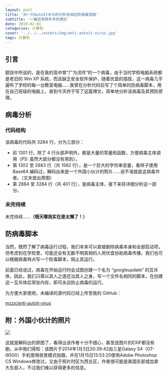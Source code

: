 ```yaml
---
layout: post
title: '对一只AutoIt木马的分析及相应防病毒措施'
subtitle: '一篇迟来两年多的博文'
date: 2019-02-01
categories: 计算机
cover: '../../../assets/img/anti-autoit-virus.jpg'
tags: 计算机
---
```


## 引言

题目中所说的，是在我的高中曾“广为流传”的一个病毒，由于当时学校电脑系统都是老旧的 Win XP 系统，而且缺乏安全软件保护，随着优盘的插拔，这一病毒几乎遍布了学校的每一台教室电脑……我曾在分析代码后写了个简单的防病毒脚本，用在自己班级的电脑上，直到今天终于写了这篇博文，简单地分析该病毒及其预防原理。

## 病毒分析

### 代码结构

该病毒的代码共 3284 行，分为三部分：

-   前 1301 行，除了 4 行头部声明外，都是大量的常量和函数，方便病毒主体调用（PS: 虽然大部分都没有用到）。
-   第 1302 至 2883 行（共 1582 行），是一个巨大的字符串变量，看样子使用 Base64 编码过，解码出来是一个外国小伙计的照片……说不准就是这病毒作者。（文末放出原图）
-   第 2884 至 3284 行（共 401 行），是病毒主体，接下来将详细分析这一部分。

### 未完待续

未完待续……**（哦天哪我实在是太懒了！）**

## 防病毒脚本

当然，既然了解了病毒运行过程，我们本来可以直接删除病毒本身和全部启动项，但考虑到在学校里，可能还会有无数不明真相的人用优盘协助病毒传播，我们也可以根据病毒特点写一个防毒脚本，阻止其运行。

前面已经说过，病毒在开始运行时会试图创建一个名为 “googleupdate” 的互斥体，因此，我们只需以其人之道还治其人之身，写一个文件名相同的脚本，在创建这一互斥体后常驻内存，即可永远防止病毒的运行。

为方便大家使用，未编译的源代码已经上传至我的 GitHub：

[mzzx/anti-autoit-virus](https://github.com/mzzx/anti-autoit-virus)

## 附：外国小伙计的照片

![](../../../assets/img/anti-autoit-virus-01.jpg)

这就是解码出的原图了，看得出该作者十分不细心，甚至连图片的EXIF都没有删，从中我们得知：该图片于2014年1月3日20:39:42由三星Galaxy S4（GT-I9500）手机使用夜景模式拍摄，并在1月15日13:53:20使用Adobe Photoshop CS Windows修改过，又由于照片时区为西五区，作者很可能是美国东部或加拿大东部人，不过我们难以获得更多的信息。
